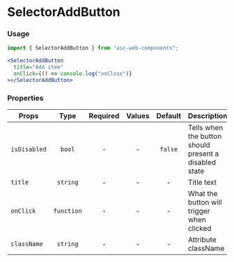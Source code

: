 # SelectorAddButton

### Usage

```js
import { SelectorAddButton } from "asc-web-components";
```

```jsx
<SelectorAddButton
  title="Add item"
  onClick={() => console.log("onClose")}
></SelectorAddButton>
```

### Properties

| Props        |    Type    | Required | Values | Default | Description                                           |
| ------------ | :--------: | :------: | :----: | :-----: | ----------------------------------------------------- |
| `isDisabled` |   `bool`   |    -     |   -    | `false` | Tells when the button should present a disabled state |
| `title`      |  `string`  |    -     |   -    |    -    | Title text                                            |
| `onClick`    | `function` |    -     |   -    |    -    | What the button will trigger when clicked             |
| `className`  |  `string`  |    -     |   -    |    -    | Attribute className                                   |
